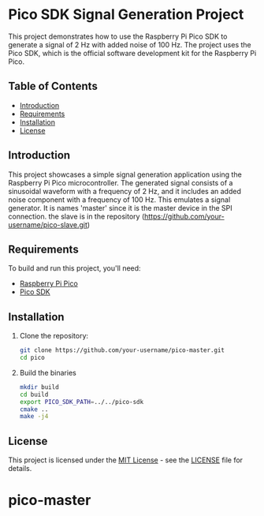 # Pico SDK Signal Generation Project

This project demonstrates how to use the Raspberry Pi Pico SDK to generate a signal of 2 Hz with added noise of 100 Hz. The project uses the Pico SDK, which is the official software development kit for the Raspberry Pi Pico.

## Table of Contents

- [Introduction](#introduction)
- [Requirements](#requirements)
- [Installation](#installation)
- [License](#license)

## Introduction

This project showcases a simple signal generation application using the Raspberry Pi Pico microcontroller. The generated signal consists of a sinusoidal waveform with a frequency of 2 Hz, and it includes an added noise component with a frequency of 100 Hz. This emulates a signal generator. It is names 'master' since it is the master device in the SPI connection. the slave is in the repository (https://github.com/your-username/pico-slave.git)

## Requirements

To build and run this project, you'll need:

- [Raspberry Pi Pico](https://www.raspberrypi.org/products/raspberry-pi-pico/)
- [Pico SDK](https://github.com/raspberrypi/pico-sdk)

## Installation

1. Clone the repository:
   ```bash
   git clone https://github.com/your-username/pico-master.git
   cd pico
2. Build the binaries
    ```bash
    mkdir build
    cd build
    export PICO_SDK_PATH=../../pico-sdk
    cmake ..
    make -j4

## License

This project is licensed under the [MIT License](LICENSE) - see the [LICENSE](LICENSE) file for details.

# pico-master
